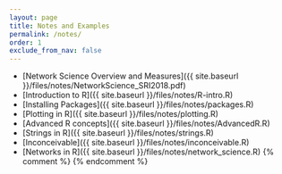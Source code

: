 ```yaml
---
layout: page
title: Notes and Examples 
permalink: /notes/
order: 1
exclude_from_nav: false
---
```

* [Network Science Overview and Measures]({{ site.baseurl }}/files/notes/NetworkScience_SRI2018.pdf)
* [Introduction to R]({{ site.baseurl }}/files/notes/R-intro.R)
* [Installing Packages]({{ site.baseurl }}/files/notes/packages.R)
* [Plotting in R]({{ site.baseurl }}/files/notes/plotting.R)
* [Advanced R concepts]({{ site.baseurl }}/files/notes/AdvancedR.R)
* [Strings in R]({{ site.baseurl }}/files/notes/strings.R)
* [Inconceivable]({{ site.baseurl }}/files/notes/inconceivable.R)
* [Networks in R]({{ site.baseurl }}/files/notes/network_science.R)
{% comment %}
{% endcomment %}
